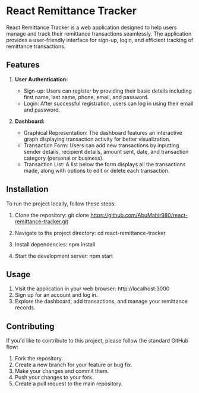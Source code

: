 # React Remittance Tracker

React Remittance Tracker is a web application designed to help users manage and track their remittance transactions seamlessly. The application provides a user-friendly interface for sign-up, login, and efficient tracking of remittance transactions.

## Features

1. **User Authentication:**
   - Sign-up: Users can register by providing their basic details including first name, last name, phone, email, and password.
   - Login: After successful registration, users can log in using their email and password.

2. **Dashboard:**
   - Graphical Representation: The dashboard features an interactive graph displaying transaction activity for better visualization.
   - Transaction Form: Users can add new transactions by inputting sender details, recipient details, amount sent, date, and transaction category (personal or business).
   - Transaction List: A list below the form displays all the transactions made, along with options to edit or delete each transaction.

## Installation

To run the project locally, follow these steps:

1. Clone the repository:
   git clone https://github.com/AbuMahir980/react-remittance-tracker.git

2. Navigate to the project directory:
    cd react-remittance-tracker

3. Install dependencies:
    npm install

4. Start the development server:
    npm start

## Usage
1. Visit the application in your web browser: http://localhost:3000
2. Sign up for an account and log in.
3. Explore the dashboard, add transactions, and manage your remittance records.

## Contributing
If you'd like to contribute to this project, please follow the standard GitHub flow:

1. Fork the repository.
2. Create a new branch for your feature or bug fix.
3. Make your changes and commit them.
4. Push your changes to your fork.
5. Create a pull request to the main repository.